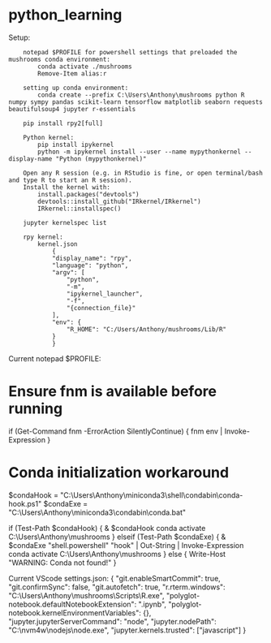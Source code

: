 # python_learning
Setup: 

        notepad $PROFILE for powershell settings that preloaded the mushrooms conda environment:
            conda activate ./mushrooms
            Remove-Item alias:r

        setting up conda environment:
            conda create --prefix C:\Users\Anthony\mushrooms python R numpy sympy pandas scikit-learn tensorflow matplotlib seaborn requests beautifulsoup4 jupyter r-essentials

        pip install rpy2[full]

        Python kernel:
            pip install ipykernel
            python -m ipykernel install --user --name mypythonkernel --display-name "Python (mypythonkernel)"

        Open any R session (e.g. in RStudio is fine, or open terminal/bash and type R to start an R session).
        Install the kernel with:
            install.packages("devtools")
            devtools::install_github("IRkernel/IRkernel")
            IRkernel::installspec()

        jupyter kernelspec list

        rpy kernel:
            kernel.json
                {
                "display_name": "rpy",
                "language": "python",
                "argv": [
                    "python",
                    "-m",
                    "ipykernel_launcher",
                    "-f",
                    "{connection_file}"
                ],
                "env": {
                    "R_HOME": "C:/Users/Anthony/mushrooms/Lib/R" 
                }
                }


Current notepad $PROFILE:
# Ensure fnm is available before running
if (Get-Command fnm -ErrorAction SilentlyContinue) {
    fnm env | Invoke-Expression
}

# Conda initialization workaround
$condaHook = "C:\Users\Anthony\miniconda3\shell\condabin\conda-hook.ps1"
$condaExe = "C:\Users\Anthony\miniconda3\condabin\conda.bat"

if (Test-Path $condaHook) {
    & $condaHook
    conda activate C:\Users\Anthony\mushrooms
} elseif (Test-Path $condaExe) {
    & $condaExe "shell.powershell" "hook" | Out-String | Invoke-Expression
    conda activate C:\Users\Anthony\mushrooms
} else {
    Write-Host "WARNING: Conda not found!"
}


Current VScode settings.json: 
{
    "git.enableSmartCommit": true,
    "git.confirmSync": false,
    "git.autofetch": true,
    "r.rterm.windows": "C:\\Users\\Anthony\\mushrooms\\Scripts\\R.exe",
    "polyglot-notebook.defaultNotebookExtension": ".ipynb",
    "polyglot-notebook.kernelEnvironmentVariables": {},
    "jupyter.jupyterServerCommand": "node",
    "jupyter.nodePath": "C:\\nvm4w\\nodejs\\node.exe",
    "jupyter.kernels.trusted": ["javascript"]
}   